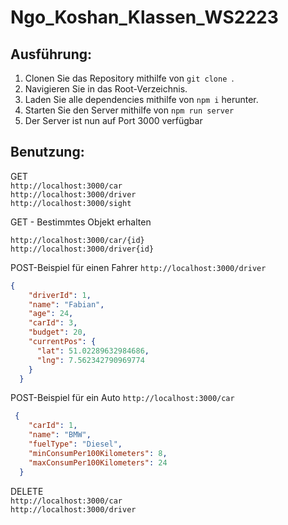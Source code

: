 # Ngo_Koshan_Klassen_WS2223


## Ausführung:

1. Clonen Sie das Repository mithilfe von `git clone `.
2. Navigieren Sie in das Root-Verzeichnis.
3. Laden Sie alle dependencies mithilfe von `npm i` herunter.
4. Starten Sie den Server mithilfe von `npm run server`
5. Der Server ist nun auf Port 3000 verfügbar


## Benutzung:

GET <br>
`http://localhost:3000/car` <br>
`http://localhost:3000/driver`<br>
`http://localhost:3000/sight`<br>

GET - Bestimmtes Objekt erhalten

`http://localhost:3000/car/{id}` <br>
`http://localhost:3000/driver{id}`<br>

POST-Beispiel für einen Fahrer
`http://localhost:3000/driver`

```json  
{
    "driverId": 1,
    "name": "Fabian",
    "age": 24,
    "carId": 3,
    "budget": 20,
    "currentPos": {
      "lat": 51.02289632984686,
      "lng": 7.562342790969774
    }
  }
```

POST-Beispiel für ein Auto
`http://localhost:3000/car`

```json
 {
    "carId": 1,
    "name": "BMW",
    "fuelType": "Diesel",
    "minConsumPer100Kilometers": 8,
    "maxConsumPer100Kilometers": 24
  }
```

DELETE <br>
`http://localhost:3000/car` <br>
`http://localhost:3000/driver`


